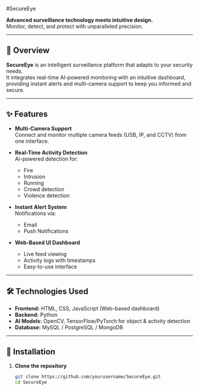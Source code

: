 #SecureEye

**Advanced surveillance technology meets intuitive design.**  
Monitor, detect, and protect with unparalleled precision.  

---

## 📌 Overview
**SecureEye** is an intelligent surveillance platform that adapts to your security needs.  
It integrates real-time AI-powered monitoring with an intuitive dashboard, providing instant alerts and multi-camera support to keep you informed and secure.

---

## ✨ Features

- **Multi-Camera Support**  
  Connect and monitor multiple camera feeds (USB, IP, and CCTV) from one interface.

- **Real-Time Activity Detection**  
  AI-powered detection for:
  -  Fire
  - Intrusion
  -  Running
  - Crowd detection
  - Violence detection

- **Instant Alert System**  
  Notifications via:
  - Email
  - Push Notifications


- **Web-Based UI Dashboard**  
  - Live feed viewing
  - Activity logs with timestamps
  - Easy-to-use interface

---

## 🛠️ Technologies Used

- **Frontend:** HTML, CSS, JavaScript (Web-based dashboard)
- **Backend:** Python 
- **AI Models:** OpenCV, TensorFlow/PyTorch for object & activity detection
- **Database:** MySQL / PostgreSQL / MongoDB
---

## 🚀 Installation

1. **Clone the repository**  
   ```bash
   git clone https://github.com/yourusername/SecureEye.git
   cd SecureEye

